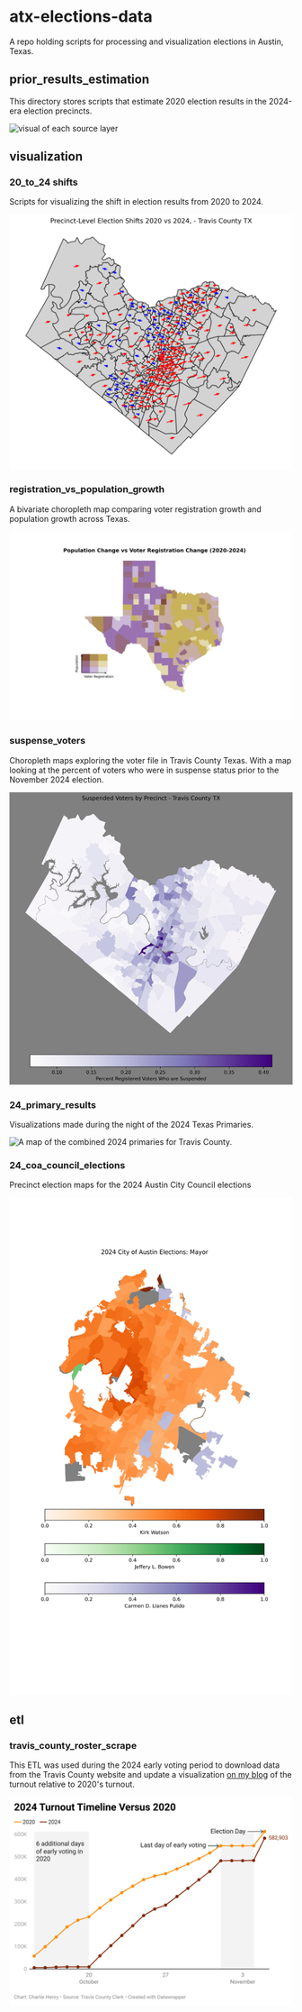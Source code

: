 # atx-elections-data
 
A repo holding scripts for processing and visualization elections in Austin, Texas.

## prior_results_estimation

This directory stores scripts that estimate 2020 election results in the 2024-era election precincts.

![visual of each source layer](prior_results_estimation/intermediate_steps.png)

## visualization

### 20_to_24 shifts

Scripts for visualizing the shift in election results from 2020 to 2024.

![A map of 2020 to 2024 election shifts in Austin. Downtown and the east side generally shifted rightwards.](visualization/20_to_24_shifts/2020_vs_2024_tx.png)

### registration_vs_population_growth

A bivariate choropleth map comparing voter registration growth and population growth across Texas.

![Map of Texas Counties shaded by their population and registration growth.](visualization/registration_vs_population_growth/bivariate_choropleth.png)

### suspense_voters

Choropleth maps exploring the voter file in Travis County Texas. With a map looking at the percent of voters who were in
suspense status prior to the November 2024 election.

![Map of Travis County emphasizing west campus as a suspense voter hotspot](visualization/suspense_voters/suspended_voters_by_pct.png)

### 24_primary_results

Visualizations made during the night of the 2024 Texas Primaries. 

![A map of the combined 2024 primaries for Travis County.](visualization/24_primary_election_results/combined_results.png)

### 24_coa_council_elections

Precinct election maps for the 2024 Austin City Council elections

![A map showing Kirk Watson winning most precincts in the 2024 mayor's race.](visualization/24_coa_council_elections/mayor.png)

## etl

### travis_county_roster_scrape

This ETL was used during the 2024 early voting period to download data from the Travis County website and update a visualization
[on my blog](https://modalshift.co/early-voting/) of the turnout relative to 2020's turnout. 

![Relative turnout during early voting 2024 versus 2020](etl/travis_county_roster_scrape/2024-voter-turnout-timeline.png)
